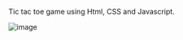 Tic tac toe game using Html, CSS and Javascript.

![image](https://github.com/user-attachments/assets/3b83d9d2-99e2-420d-af47-a426fd043946)

